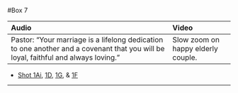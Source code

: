 #Box 7

| Audio | Video |
|:---|:---|
| Pastor: “Your marriage is a lifelong dedication to one another and a covenant that you will be loyal, faithful and always loving.” | Slow zoom on happy elderly couple. |

* [Shot 1Ai](1Ai.md), [1D](1D.md), [1G](1G.md), & [1F](1F.md)

- - - - -